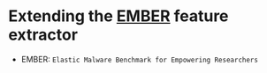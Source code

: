 # Extending the [EMBER](https://github.com/elastic/ember) feature extractor 

* EMBER: `Elastic Malware Benchmark for Empowering Researchers` 

